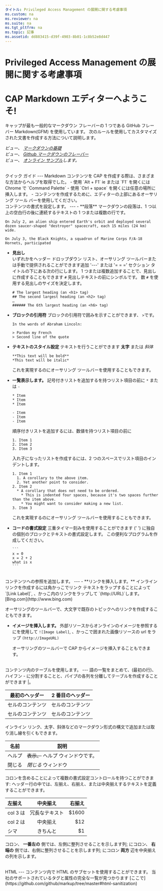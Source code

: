 ```yaml
---
タイトル: Privileged Access Management の展開に関する考慮事項
ms.custom: na
ms.reviewer: na
ms.suite: na
ms.tgt_pltfrm: na
ms.topic: 記事
ms.assetid: dd883415-d39f-4903-8b01-1c8b52e8d447
---
```

# Privileged Access Management の展開に関する考慮事項
CAP Markdown エディターへようこそ!
====

キャップが最も一般的なマークダウン フレーバーの 1 つである GitHub フレーバー Markdown(GFM) を使用しています。 次のルールを使用してカスタマイズされた文書を作成する方法について説明します。  

*ビュー、 [マークダウンの基礎](https://help.github.com/articles/markdown-basics/)*<br/>
*ビュー、 [Github マークダウンのフレーバー](https://help.github.com/articles/github-flavored-markdown/)*<br/>
*ビュー、 [オンライン サンプル](http://github.github.com/github-flavored-markdown/sample_content.html)します。*<br/>
  
<br/>
クイック ガイド 
---
Markdown コンテンツを CAP を作成する際は、さまざまな方法からヘルプを取得でした。
- 使用 `Alt + F1` ie または `F1` を開くには Chrome で `Command Palette`
- 使用 `Ctrl + space` を開くには任意の場所に挿入します。
- コンテンツを作成するために、エディターの上部にあるオーサリング ツール バーを使用してください。

<br/>
コンテンツの書式を設定します。
---
- **段落**
  マークダウンの段落は、1 つ以上の空白行の後に連続するテキストの 1 つまたは複数の行です。
  
  ```
  On July 2, an alien ship entered Earth's orbit and deployed several dozen saucer-shaped "destroyer" spacecraft, each 15 miles (24 km) wide.
  
  On July 3, the Black Knights, a squadron of Marine Corps F/A-18 Hornets, participated 
  ```
  
- **見出し**  
  いずれかをヘッダー ドロップダウン リスト、オーサリング ツールバーまたは手動で提供されることができます追加 '---' または '= = =' セクション タイトルの下にある次の行にします。 1 つまたは複数追加することで、見出しに作成することもできます `#` 見出しテキストの前にシンボルです。 数 `#` を使用する見出しのサイズを決定します。

  ```
  # The largest heading (an <h1> tag)
  ## The second largest heading (an <h2> tag)
  …
  ###### The 6th largest heading (an <h6> tag)
  ```

- **ブロックの引用符**
  ブロックの引用符で囲みを示すことができます、 `>`です。
  ```
  In the words of Abraham Lincoln:
  
  > Pardon my French
  > Second line of the quote
  ```

- **テキストのスタイル設定**
  テキストを行うことができます **太字** または *斜体*
  ```
  **This text will be bold**
  *This text will be italic*  
  ```
  これを実現するのにオーサリング ツールバーを使用することもできます。

- **一覧表示します。**
  記号付きリストを追加するを持つリスト項目の前に `*` または `-`
  ```
  * Item
  * Item
  * Item
  
  - Item
  - Item
  - Item  
  ```
  順序付きリストを追加するには、数値を持つリスト項目の前に
  ```
  1. Item 1
  2. Item 2
  3. Item 3  
  ```
  入れ子になったリストを作成するには、2 つのスペースでリスト項目のインデントします。
  ```
  1. Item 1
    1. A corollary to the above item.
    2. Yet another point to consider.
  2. Item 2
    * A corollary that does not need to be ordered.
      * This is indented four spaces, because it's two spaces further than the item above.
      * You might want to consider making a new list.
  3. Item 3 
  ```
  これを実現するのにオーサリング ツールバーを使用することもできます。
  
- **コードの書式設定**
  三重タイマー刻みを使用することができます (' ') に独自の個別のブロックとテキストの書式設定します。
  この便利なプログラムを作成してください。  
  ~~~~
  ```
  x = 0
  x = 2 + 2
  what is x
  ```
  ~~~~

<br/>
コンテンツへの参照を追加します。
---
- **リンクを挿入します。**
  インライン リンクを作成するには角かっこでリンク テキストをラップすることによって `[Link Label]`, 、かっこ内のリンクをラップして `(http://URL)`します。 
  [Bing.com](http://www.bing.com)
  
  オーサリングのツールバーで、大文字で既存のトピックへのリンクを作成することもできます。
  
- **イメージを挿入します。**
  外部リソースからオンラインのイメージを参照するにを使用して `![Image Label]`, 、かっこで囲まれた画像リソースの url をラップ `(http://ImageURL)`
  
  オーサリングのツールバーで CAP からイメージを挿入することもできます。


<br/>
コンテンツ内のテーブルを使用します。
---
語の一覧をまとめて、(最初の行)、ハイフン - に分割することと、パイプの各列を分離してテーブルを作成することができます |。

最初のヘッダー  | 2 番目のヘッダー
------------- | -------------
セルのコンテンツ  | セルのコンテンツ
セルのコンテンツ  | セルのコンテンツ

インライン リンク、太字、斜体などのマークダウン形式の構文で追加または取り消し線を引くもできます。

| 名前 | 説明          |
| ------------- | ----------- |
| ヘルプ      | ~~表示、~~ ヘルプ ウィンドウです。|
| 閉じる     | _閉じる_ ウィンドウ     |

コロンを含めることによって複数の書式設定コントロールを持つことができます: ヘッダー行の中では、左揃え、右揃え、または中央揃えするテキストを定義することができます。

| 左揃え  | 中央揃え  | 右揃え |
| :------------ |:---------------:| -----:|
| col 3 は      | 冗長なテキスト | $1600 |
| col 2 は      | 中央揃え        |   $12 |
| シマ | きちんと        |    $1 |

コロン、 **一番左の** 側では、左側に整列させることを示します列; にコロン、 **右端の** 側では、右側に整列させることを示します列; にコロン **両方** 辺を中央揃えの列を示します。


<br/>
HTML
---
コンテンツ内で HTML のサブセットを使用することができます。 
当社のサポートされているタグと属性の完全な一覧が見つかります [ここで](https://github.com/github/markup/tree/master#html-sanitization)


  


<!--HONumber=Mar16_HO1-->


